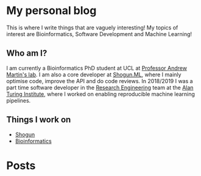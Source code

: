 <link href='http://gf712.github.io/feed.xml' rel='alternate' type='application/atom+xml'>
<h1 class="page-title">My personal blog</h1>

This is where I write things that are vaguely interesting! My topics of interest are Bioinformatics, Software Development and Machine Learning!

## Who am I?
I am currently a Bioinformatics PhD student at UCL at [Professor Andrew Martin's lab](http://bioinf.org.uk). I am also a core developer at [Shogun.ML](https://github.com/shogun-toolbox/shogun), where I mainly optimise code, improve the API and do code reviews. In 2018/2019 I was a part time software developer in the [
Research Engineering](http://rse.turing.ac.uk) team at the [Alan Turing Institute](https://www.turing.ac.uk), where I worked on enabling reproducible machine learning pipelines.

## Things I work on
- [Shogun](shogun/intro.md)
- [Bioinformatics](bioinformatics/intro.md)


<h1 class="page-title">Posts</h1>
